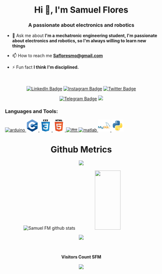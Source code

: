 <h1 align="center">Hi 👋, I'm Samuel Flores</h1>
<h3 align="center">A passionate about electronics and robotics</h3>

- 💬 Ask me about **I'm a mechatronic engineering student, I'm passionate about electronics and robotics, so I'm always willing to learn new things**

- 📫 How to reach me **Safloresmo@gmail.com**

- ⚡ Fun fact **I think I'm disciplined.**

<p align="center">
    <br/><br/><a href="https://www.linkedin.com/in/safloresmo" target="_blank"><img src="https://img.shields.io/badge/-LinkedIn-0A0A0B?logo=linkedin&style=for-the-badge&logoColor=white" alt="LinkedIn Badge" /></a>
    <a href="https://www.instagram.com/sfm_47/" target="_blank"><img src="https://img.shields.io/badge/-Instagram-0A0A0B?logo=instagram&style=for-the-badge&logoColor=white" alt="Instagram Badge" /></a>
    <a href="https://twitter.com/gilga7u7" target="_blank"><img src="https://img.shields.io/badge/-Twitter-0A0A0B?logo=twitter&style=for-the-badge&logoColor=white" alt="Twitter Badge" /></a>
</p>
<p align="center"><a href="https://t.me/gilga7u7" target="_blank"><img src="https://img.shields.io/badge/-Telegram-0A0A0B?logo=telegram&style=for-the-badge&logoColor=white" alt="Telegram Badge" /></a>
    <a href="https://www.tiktok.com/@gilga7u7" target="_blank"><img src="https://img.shields.io/badge/TikTok-000?style=for-the-badge&logo=tiktok&logoColor=white" ></a>
<p/>

<h3 align="left">Languages and Tools:</h3>
<p align="left"> <a href="https://www.arduino.cc/" target="_blank" rel="noreferrer"> <img src="https://cdn.worldvectorlogo.com/logos/arduino-1.svg" alt="arduino" width="40" height="40"/> </a> <a href="https://www.w3schools.com/cpp/" target="_blank" rel="noreferrer"> <img src="https://raw.githubusercontent.com/devicons/devicon/master/icons/cplusplus/cplusplus-original.svg" alt="cplusplus" width="40" height="40"/> </a> <a href="https://www.w3schools.com/css/" target="_blank" rel="noreferrer"> <img src="https://raw.githubusercontent.com/devicons/devicon/master/icons/css3/css3-original-wordmark.svg" alt="css3" width="40" height="40"/> </a> <a href="https://www.w3.org/html/" target="_blank" rel="noreferrer"> <img src="https://raw.githubusercontent.com/devicons/devicon/master/icons/html5/html5-original-wordmark.svg" alt="html5" width="40" height="40"/> </a> <a href="https://ifttt.com/" target="_blank" rel="noreferrer"> <img src="https://www.vectorlogo.zone/logos/ifttt/ifttt-ar21.svg" alt="ifttt" width="40" height="40"/> </a> <a href="https://www.mathworks.com/" target="_blank" rel="noreferrer"> <img src="https://upload.wikimedia.org/wikipedia/commons/2/21/Matlab_Logo.png" alt="matlab" width="40" height="40"/> </a> <a href="https://www.mysql.com/" target="_blank" rel="noreferrer"> <img src="https://raw.githubusercontent.com/devicons/devicon/master/icons/mysql/mysql-original-wordmark.svg" alt="mysql" width="40" height="40"/> </a> <a href="https://www.python.org" target="_blank" rel="noreferrer"> <img src="https://raw.githubusercontent.com/devicons/devicon/master/icons/python/python-original.svg" alt="python" width="40" height="40"/> </a> </p>

<h1 align="center">Github Metrics </h1><p align="center">
<img width="725em" src="https://github-profile-summary-cards.vercel.app/api/cards/profile-details?username=safloresmo&theme=github_dark" />
</p>

<div align="center">  
  <img width="49%" height="195px" src="https://github-readme-stats.vercel.app/api?username=safloresmo&show_icons=true&count_private=true&hide_border=true&title_color=02D9F7FF&icon_color=02D9F7FF&text_color=c9d1d9&bg_color=0d1117" alt="Samuel FM github stats" /> 
  
  <img width="41%" height="195px" src="https://github-readme-stats.vercel.app/api/top-langs/?username=safloresmo&layout=compact&hide_border=true&title_color=02D9F7FF&text_color=02D9F7FF&bg_color=0d1117" />
</div>

<p align="center">
 <img  src="https://github-readme-streak-stats.herokuapp.com?user=safloresmo&theme=tokyonight_duo&hide_border=true"
</p>

<div align="center">
<br><p align="centre"><b>Visitors Count SFM </b></p>  
<p align="center"><img align="center" src="https://profile-counter.glitch.me/{safloresmo}/count.svg" /></p> 
<br>
</div>

